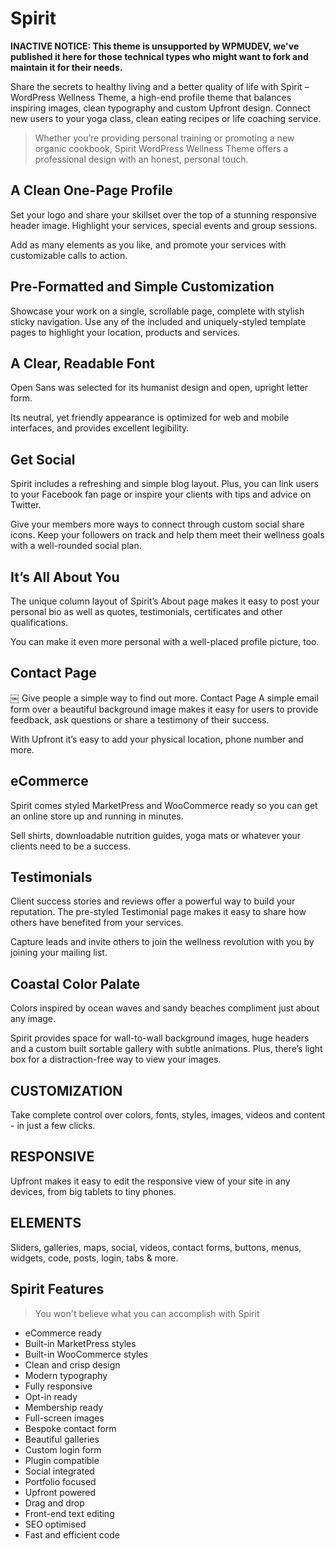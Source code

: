 # Spirit

**INACTIVE NOTICE: This theme is unsupported by WPMUDEV, we've published it here for those technical types who might want to fork and maintain it for their needs.**

Share the secrets to healthy living and a better quality of life with Spirit – WordPress Wellness Theme, a high-end profile theme that balances inspiring images, clean typography and custom Upfront design. Connect new users to your yoga class, clean eating recipes or life coaching service.
 
> Whether you’re providing personal training or promoting a new organic cookbook, Spirit WordPress Wellness Theme offers a professional design with an honest, personal touch.

## A Clean One-Page Profile

Set your logo and share your skillset over the top of a stunning responsive header image. Highlight your services, special events and group sessions.

Add as many elements as you like, and promote your services with customizable calls to action.

## Pre-Formatted and Simple Customization

Showcase your work on a single, scrollable page, complete with stylish sticky navigation. Use any of the included and uniquely-styled template pages to highlight your location, products and services.

## A Clear, Readable Font

Open Sans was selected for its humanist design and open, upright letter form.

Its neutral, yet friendly appearance is optimized for web and mobile interfaces, and provides excellent legibility.

## Get Social

Spirit includes a refreshing and simple blog layout. Plus, you can link users to your Facebook fan page or inspire your clients with tips and advice on Twitter.

Give your members more ways to connect through custom social share icons. Keep your followers on track and help them meet their wellness goals with a well-rounded social plan.

## It’s All About You

The unique column layout of Spirit’s About page makes it easy to post your personal bio as well as quotes, testimonials, certificates and other qualifications.

You can make it even more personal with a well-placed profile picture, too.

## Contact Page

￼
Give people a simple way to find out more.
Contact Page
A simple email form over a beautiful background image makes it easy for users to provide feedback, ask questions or share a testimony of their success.

With Upfront it’s easy to add your physical location, phone number and more.

## eCommerce

Spirit comes styled MarketPress and WooCommerce ready so you can get an online store up and running in minutes.

Sell shirts, downloadable nutrition guides, yoga mats or whatever your clients need to be a success.

## Testimonials

Client success stories and reviews offer a powerful way to build your reputation. The pre-styled Testimonial page makes it easy to share how others have benefited from your services.

Capture leads and invite others to join the wellness revolution with you by joining your mailing list.

## Coastal Color Palate

Colors inspired by ocean waves and sandy beaches compliment just about any image.

Spirit provides space for wall-to-wall background images, huge headers and a custom built sortable gallery with subtle animations. Plus, there’s light box for a distraction-free way to view your images.

## CUSTOMIZATION

Take complete control over colors, fonts, styles, images, videos and content - in just a few clicks.

## RESPONSIVE

Upfront makes it easy to edit the responsive view of your site in any devices, from big tablets to tiny phones.

## ELEMENTS

Sliders, galleries, maps, social, videos, contact forms, buttons, menus, widgets, code, posts, login, tabs & more.

## Spirit Features

> You won't believe what you can accomplish with Spirit

* eCommerce ready
* Built-in MarketPress styles
* Built-in WooCommerce styles
* Clean and crisp design
* Modern typography
* Fully responsive
* Opt-in ready
* Membership ready
* Full-screen images
* Bespoke contact form
* Beautiful galleries
* Custom login form
* Plugin compatible
* Social integrated
* Portfolio focused
* Upfront powered
* Drag and drop
* Front-end text editing
* SEO optimised
* Fast and efficient code
